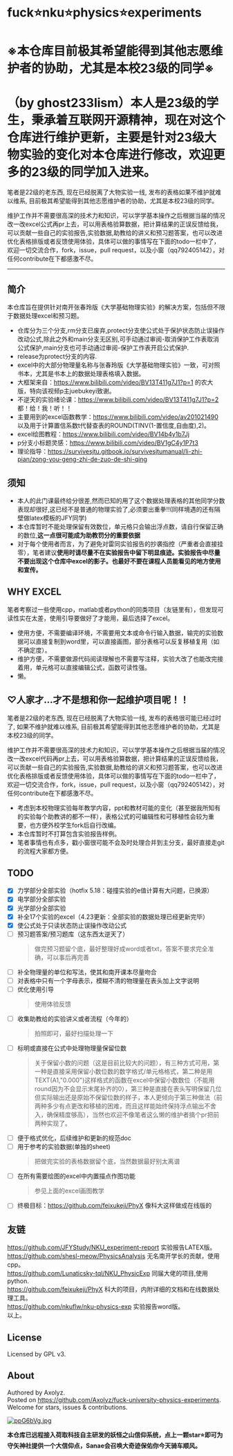 # fuck⭐nku⭐physics⭐experiments

# ※本仓库目前极其希望能得到其他志愿维护者的协助，尤其是本校23级的同学※

# （by ghost233lism）本人是23级的学生，秉承着互联网开源精神，现在对这个仓库进行维护更新，主要是针对23级大物实验的变化对本仓库进行修改，欢迎更多的23级的同学加入进来。

笔者是22级的老东西, 现在已经脱离了大物实验一线, 发布的表格如果不维护就难以维系, 目前极其希望能得到其他志愿维护者的协助，尤其是本校23级的同学。

维护工作并不需要很高深的技术力和知识，可以学学基本操作之后根据当届的情况改一改excel公式再pr上去，可以用表格验算数据，把计算结果的正误反馈给我，可以贡献一些自己的实验报告,实验数据,助教给的讲义和预习题答案，也可以改进优化表格排版或者反馈使用体验，具体可以做的事情写在下面的todo一栏中了，欢迎一切交流合作，fork，issue，pull request，以及小窗（qq792405142），对任何contribute在下都感激不尽。

---

## 简介

本仓库旨在提供针对南开张春玲版《大学基础物理实验》的解决方案，包括但不限于数据处理excel和预习题。  

- 仓库分为三个分支,rm分支已废弃,protect分支使公式处于保护状态防止误操作改动公式,除此之外和main分支无区别,可手动通过审阅-取消保护工作表取消公式保护,main分支也可手动通过审阅-保护工作表开启公式保护.
- release为protect分支的内容.
- excel中的大部分物理量名称与张春玲版《大学基础物理实验》一致，可对照书本，尤其是书本上的数据处理表格填入数据。
- 大框架来自：https://www.bilibili.com/video/BV13T411g7J1?p=1 的农大版，特向该视频p主juebukeyi致谢。
- 不逆天的实验绪论课：https://www.bilibili.com/video/BV13T411g7J1?p=2 都！给！我！听！！
- 主要用到的excel函数教学：https://www.bilibili.com/video/av201021490 以及用于计算置信系数t代替查表的ROUND(TINV(1-置信度,自由度),2)。
- excel绘图教程：https://www.bilibili.com/video/BV14b4y1b7Jj
- p分支小标题灵感：https://www.bilibili.com/video/BV1gC4y1P7t3
- 理论指导：https://survivesjtu.gitbook.io/survivesjtumanual/li-zhi-pian/zong-you-geng-zhi-de-zuo-de-shi-qing

## 须知

- 本人的此门课最终给分很差,然而已知的用了这个数据处理表格的其他同学分数表现却很好,这已经不是普通的物理实验了,必须要出重拳!!(同样境遇的还有隔壁做latex模板的JFY同学)
- 本仓库暂时不能处理保留有效数位，单元格只会输出浮点数，请自行保留正确的数位,**这一点很可能成为助教罚分的重要依据**
- 对于每个使用者而言，为了避免对雷同实验报告的抄袭指控（严重者会直接挂零），笔者建议**使用时请尽量不在实验报告中留下明显痕迹。实验报告中尽量不要出现这个仓库中excel的影子。也最好不要在课程人员能看见的地方使用和宣传。**

## WHY EXCEL

笔者考察过一些使用cpp，matlab或者python的同类项目（友链里有），但发现可读性实在太差，使用引导要做好了才能用，最后选择了excel。
- 使用方便，不需要编译环境，不需要用文本或命令行输入数据，输完的实验数据可以直接复制到word里，可以直接画图，部分表格可以反复移植复用（如不确定度）。
- 维护方便，不需要做源代码阅读理解也不需要写注释，实验大改了也能改完接着用，单元格可以直接编辑公式，函数可读性强。
- 懒。

## ♡人家才...才不是想和你一起维护项目呢！！

笔者是22级的老东西, 现在已经脱离了大物实验一线, 发布的表格很可能已经过时了, 如果不维护就难以维系, 目前极其希望能得到其他志愿维护者的协助，尤其是本校23级的同学。

维护工作并不需要很高深的技术力和知识，可以学学基本操作之后根据当届的情况改一改excel代码再pr上去，可以用表格验算数据，把计算结果的正误反馈给我，可以贡献一些自己的实验报告,实验数据,助教给的讲义和预习题答案，也可以改进优化表格排版或者反馈使用体验，具体可以做的事情写在下面的todo一栏中了，欢迎一切交流合作，fork，issue，pull request，以及小窗（qq792405142），对任何contribute在下都感激不尽。

- 考虑到本校物理实验每年教学内容，ppt和教材可能的变化（甚至据我所知有的实验每个助教讲的都不一样），表格公式的可编辑性和可移植性会较为重要，也方便外校学生fork后自行改编。
- 本仓库暂时不打算包含实验报告样例。
- 笔者事情也有点多，戳小窗很可能不会及时处理合并到主分支，最好直接走git的流程大家都方便。

## TODO

- [x] 力学部分全部实验（hotfix 5.18：碰撞实验的e值计算有大问题，已换源）
- [x] 电学部分全部实验
- [x] 光学部分全部实验
- [x] 补全17个实验的excel（4.23更新：全部实验的数据处理已经更新完毕）
- [x] 使公式处于只读状态防止误操作改动公式
- [ ] 预习题答案/预习题库（这东西太逆天了）
  > 做完预习题留个底，最好整理好成word或者txt，答案不要求完全准确，可以事后再完善
- [ ] 补全物理量的单位和写法，使其和南开课本尽量吻合
- [ ] 对表格中只有一个字母表示，模糊不清的物理量在表头加上文字说明
- [ ] 优化使用引导
  > 使用体验反馈
- [ ] 收集助教给的实验讲义或者流程（今年的）
  > 拍照即可，最好扫描处理一下
- [ ] 标明或直接在公式中处理物理量保留位数
  > 关于保留小数的问题（这是目前比较大的问题），有三种方式可用，第一种是直接采用保留小数位数的数字格式/单元格格式，第二种是用TEXT(A1,"0.000")这样格式的函数在excel中保留小数数位（不能用round因为不会显示末尾补齐的0），第三种是直接在表头写明保留几位但实际输出还是原始不保留位数的样子，本人更倾向于第三种做法（前两种多少有点更改和移植的困难，而且这样能始终保持浮点输出不舍入，确保精度够高），当然也欢迎不像笔者这么懒的维护者搞个pr把前两种实现了。
- [ ] 便于格式优化，后续维护和更新的规范doc
- [ ] 用于参考的实验数据(单独的sheet)
  > 把做完实验的表格数据留个底，当然数据最好别太离谱
- [ ] 在所有需要绘图的excel中内置描点作图功能
  > 参见上面的excel画图教学
- [ ] 终极目标：https://github.com/feixukeji/PhyX 像科大这样做成在线版的

## 友链

https://github.com/JFYStudy/NKU_experiment-report 实验报告LATEX版。  
https://github.com/shesl-meow/PhysicsAnalysis 无名南开学长的贡献，使用cpp。  
https://github.com/Lunaticsky-tql/NKU_PhysicExp 同届大佬的项目,使用python.  
https://github.com/feixukeji/PhyX 科大的项目，内附详细的文档和在线数据处理工具。  
https://github.com/nkuflw/nku-physics-exp 实验报告word版。  
以上。

## License

Licensed by GPL v3.

## About

Authored by Axolyz.  
Posted on https://github.com/Axolyz/fuck-university-physics-experiments.  
Welcome for stars, issues & contributions.  

[![ppG6bVg.jpg]()](https://imgse.com/i/ppG6bVg)  

**本仓库已远程接入荷取科技自主研发的妖怪之山信仰系统，点上一颗star⭐即可为守矢神社提供一个大信仰点，Sanae会召唤大奇迹保佑你今天骑车顺风。**
